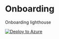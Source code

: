 # Onboarding
Onboarding lighthouse

[![Deploy to Azure](https://aka.ms/deploytoazurebutton)](https://portal.azure.com/#create/Microsoft.Template/uri/https%3A%2F%2Fraw.githubusercontent.com%2FCloudTeam-IL%2Fazure-finops%2Fmain%2FOnboarding%2Fmain.json)